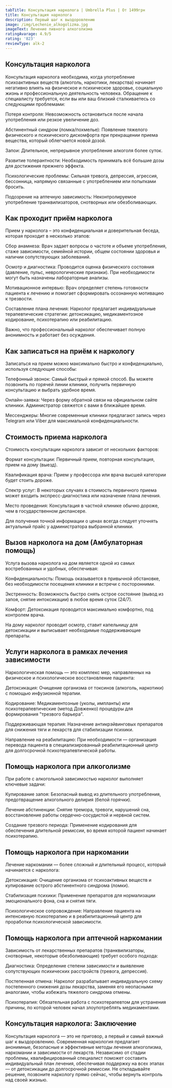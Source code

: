 ```yaml
---
tabTitle: Консультация нарколога | Umbrella Plus | От 1499грн
title: Консультация нарколога
description: Первый шаг к выздоровлению
image: /img/Lechenie_alkogolizma.jpg
imageText: Лечение пивного алкоголизма
ratingAvarage: 4.9/5
rating: '823'
reviewType: alk-2
---
```


## Консультация нарколога

Консультация нарколога необходима, когда употребление психоактивных веществ (алкоголь, наркотики, лекарства) начинает негативно влиять на физическое и психическое здоровье, социальную жизнь и профессиональную деятельность человека. Обращение к специалисту требуется, если вы или ваш близкий сталкиваетесь со следующими проблемами:

Потеря контроля: Невозможность остановиться после начала употребления или резкое увеличение доз.

Абстинентный синдром (ломка/похмелье): Появление тяжелого физического и психического дискомфорта при прекращении приема вещества, который облегчается новой дозой.

Запои: Длительное, непрерывное употребление алкоголя более суток.

Развитие толерантности: Необходимость принимать всё большие дозы для достижения прежнего эффекта.

Психологические проблемы: Сильная тревога, депрессия, агрессия, бессонница, напрямую связанные с употреблением или попытками бросить.

Подозрение на аптечную зависимость: Неконтролируемое употребление транквилизаторов, снотворных или обезболивающих.

## Как проходит приём нарколога

Прием у нарколога – это конфиденциальная и доверительная беседа, которая проходит в несколько этапов:

Сбор анамнеза: Врач задает вопросы о частоте и объеме употребления, стаже зависимости, семейной истории, общем состоянии здоровья и наличии сопутствующих заболеваний.

Осмотр и диагностика: Проводится оценка физического состояния (давление, пульс, неврологические признаки). При необходимости могут быть назначены лабораторные анализы.

Мотивационное интервью: Врач определяет степень готовности пациента к лечению и помогает сформировать осознанную мотивацию к трезвости.

Составление плана лечения: Нарколог предлагает индивидуальные терапевтические стратегии: детоксикацию, медикаментозное кодирование, психотерапию или реабилитацию.

Важно, что профессиональный нарколог обеспечивает полную анонимность и работает без осуждения.

## Как записаться на приём к наркологу

Записаться на прием можно максимально быстро и конфиденциально, используя следующие способы:

Телефонный звонок: Самый быстрый и прямой способ. Вы можете позвонить по горячей линии клиники, получить первичную консультацию и выбрать удобное время.

Онлайн-заявка: Через форму обратной связи на официальном сайте клиники. Администратор свяжется с вами в ближайшее время.

Мессенджеры: Многие современные клиники предлагают запись через Telegram или Viber для максимальной конфиденциальности.

## Стоимость приема нарколога

Стоимость консультации нарколога зависит от нескольких факторов:

Формат консультации: Первичный прием, повторная консультация, прием на дому (выезд).

Квалификация врача: Прием у профессора или врача высшей категории будет стоить дороже.

Спектр услуг: В некоторых случаях в стоимость первичного приема может входить экспресс-диагностика или назначение плана лечения.

Место проведения: Консультация в частной клинике обычно дороже, чем в государственном диспансере.

Для получения точной информации о ценах всегда следует уточнять актуальный прайс у администратора выбранной клиники.

## Вызов нарколога на дом (Амбулаторная помощь)

Услуга вызова нарколога на дом является одной из самых востребованных и удобных, обеспечивая:

Конфиденциальность: Помощь оказывается в привычной обстановке, без необходимости посещения клиники и встречи с посторонними.

Экстренность: Возможность быстро снять острое состояние (вывод из запоя, снятие интоксикации) в любое время суток (24/7).

Комфорт: Детоксикация проводится максимально комфортно, под контролем врача.

На дому нарколог проводит осмотр, ставит капельницу для детоксикации и выписывает необходимые поддерживающие препараты.

## Услуги нарколога в рамках лечения зависимости

Наркологическая помощь — это комплекс мер, направленных на физическое и психологическое восстановление пациента:

Детоксикация: Очищение организма от токсинов (алкоголь, наркотики) с помощью инфузионной терапии.

Кодирование: Медикаментозные (уколы, импланты) или психотерапевтические (метод Довженко) процедуры для формирования "трезвого барьера".

Поддерживающая терапия: Назначение антикрэйвинговых препаратов для снижения тяги и лекарств для стабилизации психики.

Направление на реабилитацию: При необходимости — организация перевода пациента в специализированный реабилитационный центр для долгосрочной психотерапевтической работы.

## Помощь нарколога при алкоголизме

При работе с алкогольной зависимостью нарколог выполняет ключевые задачи:

Купирование запоя: Безопасный вывод из длительного употребления, предотвращение алкогольного делирия (белой горячки).

Лечение абстиненции: Снятие тремора, тревоги, нарушений сна, восстановление работы сердечно-сосудистой и нервной систем.

Создание трезвого периода: Применение кодирования для обеспечения длительной ремиссии, во время которой пациент начинает психотерапию.

## Помощь нарколога при наркомании

Лечение наркомании — более сложный и длительный процесс, который начинается с нарколога:

Детоксикация: Очищение организма от психоактивных веществ и купирование острого абстинентного синдрома (ломки).

Стабилизация психики: Применение препаратов для нормализации эмоционального фона, сна и снятия тяги.

Психологическое сопровождение: Направление пациента на интенсивную психотерапию и в реабилитационный центр для проработки психологической зависимости.

## Помощь нарколога при аптечной наркомании

Зависимость от лекарственных препаратов (транквилизаторы, снотворные, некоторые обезболивающие) требует особого подхода:

Диагностика: Определение степени зависимости и выявление сопутствующих психических расстройств (тревога, депрессия).

Постепенная отмена: Нарколог разрабатывает индивидуальную схему постепенного снижения дозы лекарства, заменяя его неопасными аналогами, чтобы избежать тяжелого синдрома отмены.

Психотерапия: Обязательная работа с психотерапевтом для устранения причины, по которой человек начал злоупотреблять медикаментами.

## Консультация нарколога: Заключение

Консультация нарколога — это не приговор, а первый и самый важный шаг к выздоровлению. Современная наркология предлагает анонимные, безопасные и эффективные методы лечения алкоголизма, наркомании и зависимости от лекарств. Независимо от стадии проблемы, квалифицированный специалист поможет составить индивидуальный план лечения, обеспечивая поддержку на всех этапах — от детоксикации до долгосрочной ремиссии. Не откладывайте решение, позвоните наркологу прямо сейчас, чтобы вернуть контроль над своей жизнью.
